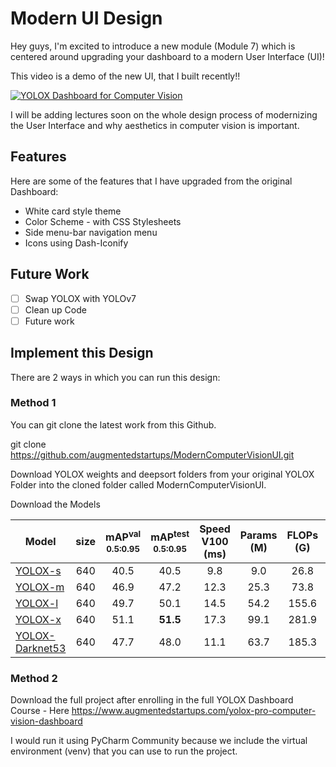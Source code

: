 # Modern UI Design

Hey guys, I'm excited to introduce a new module (Module 7) which is centered around upgrading your dashboard to a modern User Interface (UI)!

This video is a demo of the new UI, that I built recently!!

[![YOLOX Dashboard for Computer Vision](https://s3.amazonaws.com/kajabi-storefronts-production/themes/2149269545/settings_images/VmNQzmBUTxGCBLkHl3Ee_Screen_Shot_2022-08-18_at_09.12.33.png)](https://youtu.be/jwagFRSXiQw "Everything Is AWESOME")

I will be adding lectures soon on the whole design process of modernizing the User Interface and why aesthetics in computer vision is important. 

## Features

Here are some of the features that I have upgraded from the original Dashboard:

* White card style theme
* Color Scheme - with CSS Stylesheets
* Side menu-bar navigation menu
* Icons using Dash-Iconify

## Future Work

- [ ]  Swap YOLOX with YOLOv7
- [ ]  Clean up Code
- [ ]  Future work

## Implement this Design

There are 2 ways in which you can run this design: 

### Method 1

You can git clone the latest work from this Github. 

git clone https://github.com/augmentedstartups/ModernComputerVisionUI.git

Download YOLOX weights and deepsort folders from your original YOLOX Folder into the cloned folder called ModernComputerVisionUI.

Download the Models

|Model |size |mAP<sup>val<br>0.5:0.95 |mAP<sup>test<br>0.5:0.95 | Speed V100<br>(ms) | Params<br>(M) |FLOPs<br>(G)| weights |
| ------        |:---: | :---:    | :---:       |:---:     |:---:  | :---: | :----: |
|[YOLOX-s](./exps/default/yolox_s.py)    |640  |40.5 |40.5      |9.8      |9.0 | 26.8 | [github](https://github.com/Megvii-BaseDetection/YOLOX/releases/download/0.1.1rc0/yolox_s.pth) |
|[YOLOX-m](./exps/default/yolox_m.py)    |640  |46.9 |47.2      |12.3     |25.3 |73.8| [github](https://github.com/Megvii-BaseDetection/YOLOX/releases/download/0.1.1rc0/yolox_m.pth) |
|[YOLOX-l](./exps/default/yolox_l.py)    |640  |49.7 |50.1      |14.5     |54.2| 155.6 | [github](https://github.com/Megvii-BaseDetection/YOLOX/releases/download/0.1.1rc0/yolox_l.pth) |
|[YOLOX-x](./exps/default/yolox_x.py)   |640   |51.1 |**51.5**  | 17.3    |99.1 |281.9 | [github](https://github.com/Megvii-BaseDetection/YOLOX/releases/download/0.1.1rc0/yolox_x.pth) |
|[YOLOX-Darknet53](./exps/default/yolov3.py)   |640  | 47.7 | 48.0 | 11.1 |63.7 | 185.3 | [github](https://github.com/Megvii-BaseDetection/YOLOX/releases/download/0.1.1rc0/yolox_darknet.pth) |


### Method 2

Download the full project after enrolling in the full YOLOX Dashboard Course - Here https://www.augmentedstartups.com/yolox-pro-computer-vision-dashboard

I would run it using PyCharm Community because we include the virtual environment (venv) that you can use to run the project.





